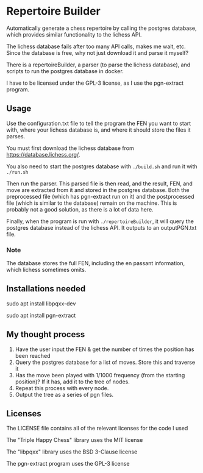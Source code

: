# Repertoire Builder
Automatically generate a chess repertoire by calling the postgres database, which provides similar functionality to the lichess API.

The lichess database fails after too many API calls, makes me wait, etc. Since the database is free, why not just download it and parse it myself?

There is a repertoireBuilder, a parser (to parse the lichess database), and scripts to run the postgres database in docker.

I have to be licensed under the GPL-3 license, as I use the pgn-extract program.

## Usage
Use the configuration.txt file to tell the program the FEN you want to start with, where your lichess database is, and where it should store the files it parses.

You must first download the lichess database from https://database.lichess.org/.

You also need to start the postgres database with `./build.sh` and run it with `./run.sh`

Then run the parser. This parsed file is then read, and the result, FEN, and move are extracted from it and stored in the postgres database. Both the preprocessed file (which has pgn-extract run on it) and the postprocessed file (which is similar to the database) remain on the machine. This is probably not a good solution, as there is a lot of data here.

Finally, when the program is run with `./repertoireBuilder`, it will query the postgres database instead of the lichess API. It outputs to an outputPGN.txt file. 

### Note
The database stores the full FEN, including the en passant information, which lichess sometimes omits.

## Installations needed
sudo apt install libpqxx-dev

sudo apt install pgn-extract

## My thought process

1. Have the user input the FEN & get the number of times the position has been reached
2. Query the postgres database for a list of moves. Store this and traverse it
3. Has the move been played with 1/1000 frequency (from the starting position)? If it has, add it to the tree of nodes. 
4. Repeat this process with every node.
5. Output the tree as a series of pgn files.

## Licenses
The LICENSE file contains all of the relevant licenses for the code I used

The "Triple Happy Chess" library uses the MIT license

The "libpqxx" library uses the BSD 3-Clause license

The pgn-extract program uses the GPL-3 license
